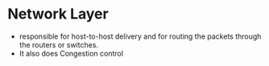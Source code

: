 # Network Layer
- responsible for host-to-host delivery and for routing the packets through the routers or switches.
- It also does Congestion control

